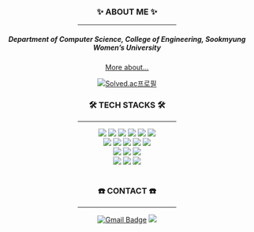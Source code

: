 <div align=center>
  
  <h3>✨ ABOUT ME ✨</h3>
  <hr width =200 align= center>
  <h5>Department of Computer Science, College of Engineering, Sookmyung Women’s University</h5>
  <a href="https://jazzy-lavender-656.notion.site/b1c6a5678a3d4586b73695bc8f0cc002?v=8594e54a7aa2450c92e6d1e2633d7448&pvs=4">More about...</a>
  <br>
  
  [![Solved.ac프로필](http://mazassumnida.wtf/api/v2/generate_badge?boj={haeun728})](https://solved.ac/{haeun728})

  
  <h3>🛠️ TECH STACKS 🛠️</h3>
  <hr width =200 align= center>
  <img src="https://img.shields.io/badge/Python-3776AB?style=for-the-badge&logo=python&logoColor=white"/>
  <img src="https://img.shields.io/badge/C-00599C?style=for-the-badge&logo=c&logoColor=white"/>
  <img src="https://img.shields.io/badge/C%2B%2B-00599C?style=for-the-badge&logo=c%2B%2B&logoColor=white"/>
  <img src="https://img.shields.io/badge/C%23-239120?style=for-the-badge&logo=c-sharp&logoColor=white"/>
  <img src="https://img.shields.io/badge/Java-ED8B00?style=for-the-badge&logo=openjdk&logoColor=white"/>
  <img src="https://img.shields.io/badge/Linux-FCC624?style=for-the-badge&logo=linux&logoColor=black"/>
  <br>
  <img src="https://img.shields.io/badge/HTML-239120?style=for-the-badge&logo=html5&logoColor=white"/>
  <img src="https://img.shields.io/badge/CSS-239120?&style=for-the-badge&logo=css3&logoColor=white"/>
  <img src="https://img.shields.io/badge/JavaScript-F7DF1E?style=for-the-badge&logo=JavaScript&logoColor=white"/>
  <img src="https://img.shields.io/badge/Swift-FA7343?style=for-the-badge&logo=swift&logoColor=white"/>
  <img src="https://img.shields.io/badge/Kotlin-0095D5?&style=for-the-badge&logo=kotlin&logoColor=white"/>
  <br>
  <img src="https://img.shields.io/badge/R-276DC3?style=for-the-badge&logo=r&logoColor=white"/>
  <img src="https://img.shields.io/badge/MySQL-005C84?style=for-the-badge&logo=mysql&logoColor=white"/>
  <img src="https://img.shields.io/badge/Microsoft_Azure-0089D6?style=for-the-badge&logo=microsoft-azure&logoColor=white"/>
  <br>
  <img src="https://img.shields.io/badge/Unity-100000?style=for-the-badge&logo=unity&logoColor=white"/>
  <img src="https://img.shields.io/badge/blender-%23F5792A.svg?style=for-the-badge&logo=blender&logoColor=white"/>
  <img src="https://img.shields.io/badge/Figma-F24E1E?style=for-the-badge&logo=figma&logoColor=white"/>
  <br>
  <br>
  <h3>☎️ CONTACT ☎️</h3>
  <hr width =200 align= center>
  
  [![Gmail Badge](https://img.shields.io/badge/Gmail-D14836?style=for-the-badge&logo=gmail&logoColor=white&link=mailto:haeunn728@gmail.com)](mailto:haeunn728@gmail.com)
  <a href="https://www.instagram.com/haeunyun__"><img src="https://img.shields.io/badge/Instagram-%23E4405F.svg?style=for-the-badge&logo=Instagram&logoColor=white&link=https://www.instagram.com/haeunyun__"/></a>
  
</div>
